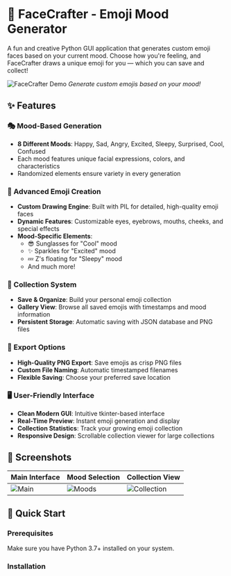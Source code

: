 # 🎨 FaceCrafter - Emoji Mood Generator

A fun and creative Python GUI application that generates custom emoji faces based on your current mood. Choose how you're feeling, and FaceCrafter draws a unique emoji for you — which you can save and collect!

![FaceCrafter Demo](demo/facecrafter_demo.gif)
*Generate custom emojis based on your mood!*

## ✨ Features  

### 🎭 Mood-Based Generation
- **8 Different Moods**: Happy, Sad, Angry, Excited, Sleepy, Surprised, Cool, Confused
- Each mood features unique facial expressions, colors, and characteristics
- Randomized elements ensure variety in every generation

### 🎨 Advanced Emoji Creation
- **Custom Drawing Engine**: Built with PIL for detailed, high-quality emoji faces
- **Dynamic Features**: Customizable eyes, eyebrows, mouths, cheeks, and special effects
- **Mood-Specific Elements**: 
  - 😎 Sunglasses for "Cool" mood
  - ✨ Sparkles for "Excited" mood
  - 💤 Z's floating for "Sleepy" mood
  - And much more!

### 📁 Collection System
- **Save & Organize**: Build your personal emoji collection
- **Gallery View**: Browse all saved emojis with timestamps and mood information
- **Persistent Storage**: Automatic saving with JSON database and PNG files

### 💾 Export Options
- **High-Quality PNG Export**: Save emojis as crisp PNG files
- **Custom File Naming**: Automatic timestamped filenames
- **Flexible Saving**: Choose your preferred save location

### 🖥️ User-Friendly Interface
- **Clean Modern GUI**: Intuitive tkinter-based interface
- **Real-Time Preview**: Instant emoji generation and display
- **Collection Statistics**: Track your growing emoji collection
- **Responsive Design**: Scrollable collection viewer for large collections

## 📸 Screenshots

| Main Interface | Mood Selection | Collection View |
|----------------|----------------|-----------------|
| ![Main](screenshots/main_interface.png) | ![Moods](screenshots/mood_selection.png) | ![Collection](screenshots/collection_view.png) |

## 🚀 Quick Start

### Prerequisites

Make sure you have Python 3.7+ installed on your system.

### Installation
